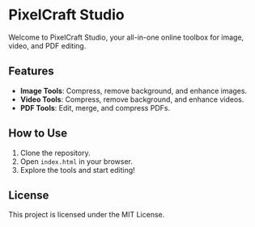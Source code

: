 # PixelCraft Studio

Welcome to PixelCraft Studio, your all-in-one online toolbox for image, video, and PDF editing.

## Features

- **Image Tools**: Compress, remove background, and enhance images.
- **Video Tools**: Compress, remove background, and enhance videos.
- **PDF Tools**: Edit, merge, and compress PDFs.

## How to Use

1. Clone the repository.
2. Open `index.html` in your browser.
3. Explore the tools and start editing!

## License

This project is licensed under the MIT License.